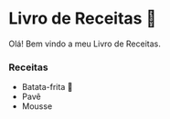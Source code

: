 # Livro de Receitas :stew:

Olá! Bem vindo a meu Livro de Receitas.

### Receitas

- Batata-frita :potato:
- Pavê
- Mousse
